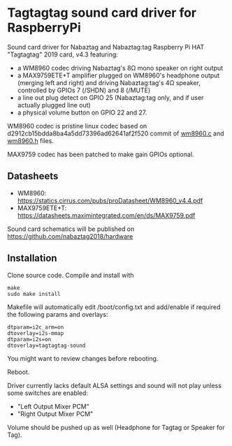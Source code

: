 # Tagtagtag sound card driver for RaspberryPi

Sound card driver for Nabaztag and Nabaztag:tag Raspberry Pi HAT "Tagtagtag" 2019 card, v4.3 featuring:

- a WM8960 codec driving Nabaztag's 8Ω mono speaker on right output
- a MAX9759ETE+T amplifier plugged on WM8960's headphone output (merging left and right) and driving Nabaztag:tag's 4Ω speaker, controlled by GPIOs 7 (/SHDN) and 8 (/MUTE)
- a line out plug detect on GPIO 25 (Nabaztag:tag only, and if user actually plugged line out)
- a physical volume button on GPIO 22 and 27.

WM8960 codec is pristine linux codec based on d2912cb15bdda8ba4a5dd73396ad62641af2f520 commit of [wm8960.c](https://github.com/torvalds/linux/blob/d2912cb15bdda8ba4a5dd73396ad62641af2f520/sound/soc/codecs/wm8960.c) and [wm8960.h](https://github.com/torvalds/linux/blob/d2912cb15bdda8ba4a5dd73396ad62641af2f520/sound/soc/codecs/wm8960.h) files.

MAX9759 codec has been patched to make gain GPIOs optional.

## Datasheets

- WM8960: https://statics.cirrus.com/pubs/proDatasheet/WM8960_v4.4.pdf
- MAX9759ETE+T: https://datasheets.maximintegrated.com/en/ds/MAX9759.pdf

Sound card schematics will be published on https://github.com/nabaztag2018/hardware

## Installation

Clone source code.
Compile and install with

    make
    sudo make install

Makefile will automatically edit /boot/config.txt and add/enable if required the following params and overlays:

    dtparam=i2c_arm=on
    dtoverlay=i2s-mmap
    dtparam=i2s=on
    dtoverlay=tagtagtag-sound

You might want to review changes before rebooting.

Reboot.

Driver currently lacks default ALSA settings and sound will not play unless some switches are enabled:
- "Left Output Mixer PCM"
- "Right Output Mixer PCM"

Volume should be pushed up as well (Headphone for Tagtag or Speaker for Tag).
